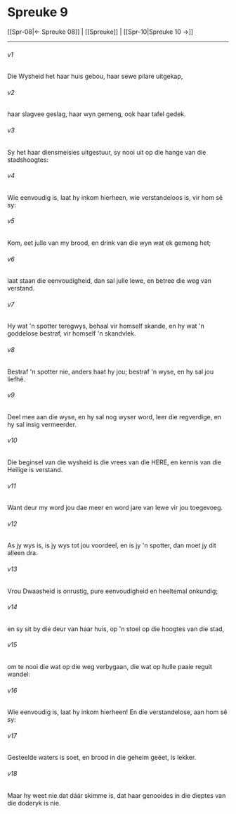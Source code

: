 # Spreuke 9

[[Spr-08|← Spreuke 08]] | [[Spreuke]] | [[Spr-10|Spreuke 10 →]]
***

###### v1
Die Wysheid het haar huis gebou, haar sewe pilare uitgekap, 
###### v2
haar slagvee geslag, haar wyn gemeng, ook haar tafel gedek. 
###### v3
Sy het haar diensmeisies uitgestuur, sy nooi uit op die hange van die stadshoogtes: 
###### v4
Wie eenvoudig is, laat hy inkom hierheen, wie verstandeloos is, vir hom sê sy: 
###### v5
Kom, eet julle van my brood, en drink van die wyn wat ek gemeng het; 
###### v6
laat staan die eenvoudigheid, dan sal julle lewe, en betree die weg van verstand. 
###### v7
Hy wat 'n spotter teregwys, behaal vir homself skande, en hy wat 'n goddelose bestraf, vir homself 'n skandvlek. 
###### v8
Bestraf 'n spotter nie, anders haat hy jou; bestraf 'n wyse, en hy sal jou liefhê. 
###### v9
Deel mee aan die wyse, en hy sal nog wyser word, leer die regverdige, en hy sal insig vermeerder. 
###### v10
Die beginsel van die wysheid is die vrees van die HERE, en kennis van die Heilige is verstand. 
###### v11
Want deur my word jou dae meer en word jare van lewe vir jou toegevoeg. 
###### v12
As jy wys is, is jy wys tot jou voordeel, en is jy 'n spotter, dan moet jy dit alleen dra. 
###### v13
Vrou Dwaasheid is onrustig, pure eenvoudigheid en heeltemal onkundig; 
###### v14
en sy sit by die deur van haar huis, op 'n stoel op die hoogtes van die stad, 
###### v15
om te nooi die wat op die weg verbygaan, die wat op hulle paaie reguit wandel: 
###### v16
Wie eenvoudig is, laat hy inkom hierheen! En die verstandelose, aan hom sê sy: 
###### v17
Gesteelde waters is soet, en brood in die geheim geëet, is lekker. 
###### v18
Maar hy weet nie dat dáár skimme is, dat haar genooides in die dieptes van die doderyk is nie. 
